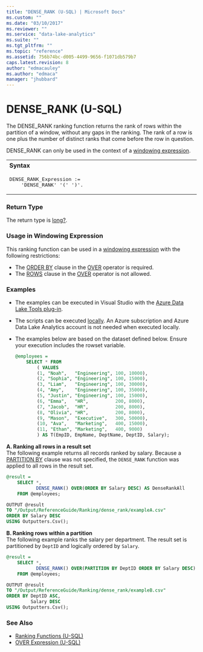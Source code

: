 ```yaml
---
title: "DENSE_RANK (U-SQL) | Microsoft Docs"
ms.custom: ""
ms.date: "03/10/2017"
ms.reviewer: ""
ms.service: "data-lake-analytics"
ms.suite: ""
ms.tgt_pltfrm: ""
ms.topic: "reference"
ms.assetid: 756b74bc-d005-4499-9656-f1071db579b7
caps.latest.revision: 8
author: "edmacauley"
ms.author: "edmaca"
manager: "jhubbard"
---
```

# DENSE_RANK (U-SQL)
The DENSE_RANK ranking function returns the rank of rows within the partition of a window, without any gaps in the ranking. The rank of a row is one plus the number of distinct ranks that come before the row in question. 

DENSE_RANK can only be used in the context of a [windowing expression](over-expression-u-sql.md). 
  
<table><th align="left">Syntax</th><tr><td><pre>
DENSE_RANK_Expression :=                                                                                 
    'DENSE_RANK' '(' ')'.
</pre></td></tr></table>

### Return Type 
The return type is [long?](numeric-types-and-literals.md). 

### Usage in Windowing Expression 
This ranking function can be used in a [windowing expression](over-expression-u-sql.md) with the following restrictions: 
* The [ORDER BY](over-expression-u-sql.md#OBC) clause in the [OVER](over-expression-u-sql.md) operator is required. 
* The [ROWS](over-expression-u-sql.md#row_cla) clause in the [OVER](over-expression-u-sql.md) operator is not allowed. 

### Examples
- The examples can be executed in Visual Studio with the [Azure Data Lake Tools plug-in](https://www.microsoft.com/download/details.aspx?id=49504).  
- The scripts can be executed [locally](https://docs.microsoft.com/azure/data-lake-analytics/data-lake-analytics-data-lake-tools-get-started#run-u-sql-locally).  An Azure subscription and Azure Data Lake Analytics account is not needed when executed locally.
- The examples below are based on the dataset defined below.  Ensure your execution includes the rowset variable.  

    ```sql
    @employees = 
        SELECT * FROM 
            ( VALUES
            (1, "Noah",   "Engineering", 100, 10000),
            (2, "Sophia", "Engineering", 100, 15000),
            (3, "Liam",   "Engineering", 100, 30000),
            (4, "Amy",    "Engineering", 100, 35000),
            (5, "Justin", "Engineering", 100, 15000),
            (6, "Emma",   "HR",          200, 8000),
            (7, "Jacob",  "HR",          200, 8000),
            (8, "Olivia", "HR",          200, 8000),
            (9, "Mason",  "Executive",   300, 50000),
            (10, "Ava",   "Marketing",   400, 15000),
            (11, "Ethan", "Marketing",   400, 9000) 
            ) AS T(EmpID, EmpName, DeptName, DeptID, Salary);
    ```

**A.    Ranking all rows in a result set**   
The following example returns all records ranked by salary.  Because a [PARTITION BY](over-expression-u-sql.md#OPBC) clause was not specified, the `DENSE_RANK` function was applied to all rows in the result set.
```sql
@result =
    SELECT *,
           DENSE_RANK() OVER(ORDER BY Salary DESC) AS DenseRankAll
    FROM @employees;

OUTPUT @result
TO "/Output/ReferenceGuide/Ranking/dense_rank/exampleA.csv"
ORDER BY Salary DESC
USING Outputters.Csv();
```

**B.    Ranking rows within a partition**   
The following example ranks the salary per department.  The result set is partitioned by `DeptID` and logically ordered by `Salary`.
```sql
@result =
    SELECT *,
           DENSE_RANK() OVER(PARTITION BY DeptID ORDER BY Salary DESC) AS DenseRankByDept
    FROM @employees;

OUTPUT @result
TO "/Output/ReferenceGuide/Ranking/dense_rank/exampleB.csv"
ORDER BY DeptID ASC,
         Salary DESC
USING Outputters.Csv();
```

### See Also 
* [Ranking Functions (U-SQL)](ranking-functions-u-sql.md)  
* [OVER Expression (U-SQL)](over-expression-u-sql.md)  
